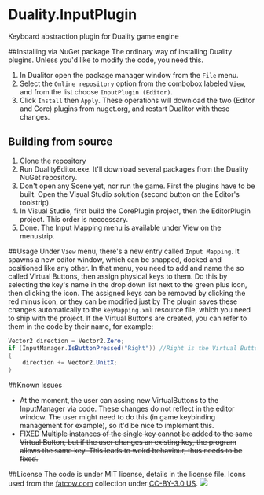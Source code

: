 # Duality.InputPlugin
Keyboard abstraction plugin for Duality game engine

##Installing via NuGet package
The ordinary way of installing Duality plugins. Unless you'd like to modify the code, you need this.

1. In Dualitor open the package manager window from the `File` menu.
2. Select the `Online repository` option from the combobox labeled `View`, and from the list choose `InputPlugin (Editor)`.
3. Click `Install` then `Apply`. These operations will download the two (Editor and Core) plugins from nuget.org, and restart Dualitor with these changes.

## Building from source
1. Clone the repository
2. Run DualityEditor.exe. It'll download several packages from the Duality NuGet repository.
3. Don't open any Scene yet, nor run the game. First the plugins have to be built. Open the Visual Studio solution (second button on the Editor's toolstrip).
4. In Visual Studio, first build the CorePlugin project, then the EditorPlugin project. This order is neccessary.
5. Done. The Input Mapping menu is available under View on the menustrip.

##Usage
Under `View` menu, there's a new entry called `Input Mapping`. It spawns a new editor window, which can be snapped, docked and positioned like any other. In that menu, you need to add and name the so called Virtual Buttons, then assign physical keys to them. Do this by selecting the key's name in the drop down list next to the green plus icon, then clicking the icon. The assigned keys can be removed by clicking the red minus icon, or they can be modified just by The plugin saves these changes automatically to the `keyMapping.xml` resource file, which you need to ship with the project. If the Virtual Buttons are created, you can refer to them in the code by their name, for example:
``` csharp
Vector2 direction = Vector2.Zero;
if (InputManager.IsButtonPressed("Right")) //Right is the Virtual Button's name
{
    direction += Vector2.UnitX;
}
```
##Known Issues

* At the moment, the user can assing new VirtualButtons to the InputManager via code. These changes do not reflect in the editor window. The user might need to do this (in game keybinding management for example), so it'd be nice to implement this.
* FIXED ~~Multiple instances of the single key cannot be added to the same Virtual Button, but if the user changes an existing key, the program allows the same key. This leads to weird behaviour, thus needs to be fixed.~~

##License
The code is under MIT license, details in the license file.
Icons used from the [fatcow.com](http://www.fatcow.com/free-icons) collection under [CC-BY-3.0 US](http://creativecommons.org/licenses/by/3.0/us/).
![](http://i.imgur.com/gK4DzQo.png)
